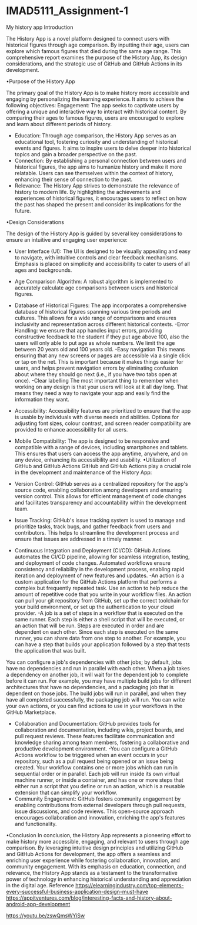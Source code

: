 # IMAD5111_Assignment-1
My history app
Introduction

The History App is a novel platform designed to connect users with historical figures through age comparison. By inputting their age, users can explore which famous figures that died during the same age range. This comprehensive report examines the purpose of the History App, its design considerations, and the strategic use of GitHub and GitHub Actions in its development.

•Purpose of the History App

The primary goal of the History App is to make history more accessible and engaging by personalizing the learning experience. It aims to achieve the following objectives:
Engagement: The app seeks to captivate users by offering a unique and interactive way to interact with historical content. By comparing their ages to famous figures, users are encouraged to explore and learn about different periods of history.
- Education: Through age comparison, the History App serves as an educational tool, fostering curiosity and understanding of historical events and figures. It aims to inspire users to delve deeper into historical topics and gain a broader perspective on the past.
- Connection: By establishing a personal connection between users and historical figures, the app aims to humanize history and make it more relatable. Users can see themselves within the context of history, enhancing their sense of connection to the past.
- Relevance: The History App strives to demonstrate the relevance of history to modern life. By highlighting the achievements and experiences of historical figures, it encourages users to reflect on how the past has shaped the present and consider its implications for the future.

•Design Considerations

The design of the History App is guided by several key considerations to ensure an intuitive and engaging user experience:
- User Interface (UI): The UI is designed to be visually appealing and easy to navigate, with intuitive controls and clear feedback mechanisms. Emphasis is placed on simplicity and accessibility to cater to users of all ages and backgrounds.
- Age Comparison Algorithm: A robust algorithm is implemented to accurately calculate age comparisons between users and historical figures. 

- Database of Historical Figures: The app incorporates a comprehensive database of historical figures spanning various time periods and cultures. This allows for a wide range of comparisons and ensures inclusivity and representation across different historical contexts.
-Error Handling: we ensure that app handles input errors, providing constructive feedback to the student if they put age above 100, also the users will only able to put age as whole numbers. We limit the age between 20 years old and 100 years old. 
-Easy navigation
This means ensuring that any new screens or pages are accessible via a single click or tap on the net. This is important because it makes things easier for users, and helps prevent navigation errors by eliminating confusion about where they should go next (i.e., if you have two tabs open at once).
-Clear labelling
The most important thing to remember when working on any design is that your users will look at it all day long. That means they need a way to navigate your app and easily find the information they want.
- Accessibility: Accessibility features are prioritized to ensure that the app is usable by individuals with diverse needs and abilities. Options for adjusting font sizes, colour contrast, and screen reader compatibility are provided to enhance accessibility for all users.
- Mobile Compatibility: The app is designed to be responsive and compatible with a range of devices, including smartphones and tablets. This ensures that users can access the app anytime, anywhere, and on any device, enhancing its accessibility and usability.
•Utilization of GitHub and GitHub Actions
GitHub and GitHub Actions play a crucial role in the development and maintenance of the History App:
- Version Control: GitHub serves as a centralized repository for the app's source code, enabling collaboration among developers and ensuring version control. This allows for efficient management of code changes and facilitates transparency and accountability within the development team.
- Issue Tracking: GitHub's issue tracking system is used to manage and prioritize tasks, track bugs, and gather feedback from users and contributors. This helps to streamline the development process and ensure that issues are addressed in a timely manner.
- Continuous Integration and Deployment (CI/CD): GitHub Actions automates the CI/CD pipeline, allowing for seamless integration, testing, and deployment of code changes. Automated workflows ensure consistency and reliability in the development process, enabling rapid iteration and deployment of new features and updates.
-An action is a custom application for the GitHub Actions platform that performs a complex but frequently repeated task. Use an action to help reduce the amount of repetitive code that you write in your workflow files. An action can pull your git repository from GitHub, set up the correct toolchain for your build environment, or set up the authentication to your cloud provider.
-A job is a set of steps in a workflow that is executed on the same runner. Each step is either a shell script that will be executed, or an action that will be run. Steps are executed in order and are dependent on each other. Since each step is executed on the same runner, you can share data from one step to another. For example, you can have a step that builds your application followed by a step that tests the application that was built.

You can configure a job's dependencies with other jobs; by default, jobs have no dependencies and run in parallel with each other. When a job takes a dependency on another job, it will wait for the dependent job to complete before it can run. For example, you may have multiple build jobs for different architectures that have no dependencies, and a packaging job that is dependent on those jobs. The build jobs will run in parallel, and when they have all completed successfully, the packaging job will run.
You can write your own actions, or you can find actions to use in your workflows in the GitHub Marketplace.
- Collaboration and Documentation: GitHub provides tools for collaboration and documentation, including wikis, project boards, and pull request reviews. These features facilitate communication and knowledge sharing among team members, fostering a collaborative and productive development environment.
-You can configure a GitHub Actions workflow to be triggered when an event occurs in your repository, such as a pull request being opened or an issue being created. Your workflow contains one or more jobs which can run in sequential order or in parallel. Each job will run inside its own virtual machine runner, or inside a container, and has one or more steps that either run a script that you define or run an action, which is a reusable extension that can simplify your workflow.
- Community Engagement: GitHub fosters community engagement by enabling contributions from external developers through pull requests, issue discussions, and code reviews. This open-source approach encourages collaboration and innovation, enriching the app's features and functionality.

•Conclusion
In conclusion, the History App represents a pioneering effort to make history more accessible, engaging, and relevant to users through age comparison. By leveraging intuitive design principles and utilizing GitHub and GitHub Actions for development, the app offers a seamless and enriching user experience while fostering collaboration, innovation, and community engagement. With its emphasis on education, connection, and relevance, the History App stands as a testament to the transformative power of technology in enhancing historical understanding and appreciation in the digital age.
Reference
https://elearningindustry.com/top-elements-every-successful-business-application-design-must-have
https://appitventures.com/blog/interesting-facts-and-history-about-android-app-development



https://youtu.be/zswQmsWYiSw
